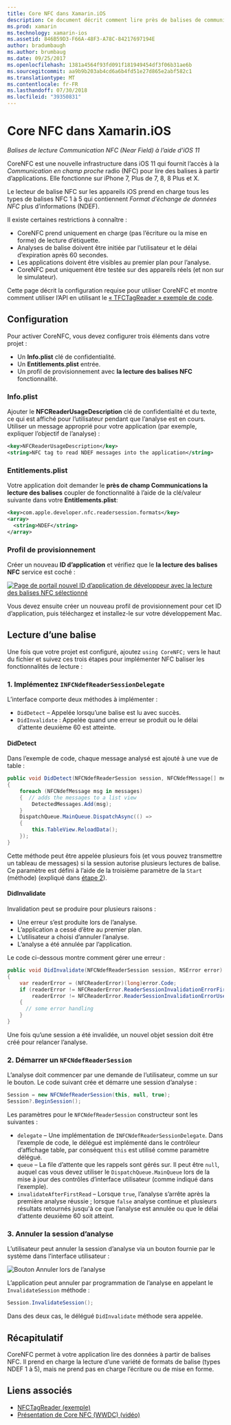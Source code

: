 ```yaml
---
title: Core NFC dans Xamarin.iOS
description: Ce document décrit comment lire près de balises de communication de champ dans Xamarin.iOS à l’aide de l’API introduits dans iOS 11.
ms.prod: xamarin
ms.technology: xamarin-ios
ms.assetid: 846B59D3-F66A-48F3-A78C-84217697194E
author: bradumbaugh
ms.author: brumbaug
ms.date: 09/25/2017
ms.openlocfilehash: 1381a4564f93fd091f181949454df3f06b31ae6b
ms.sourcegitcommit: aa9b9b203ab4cd6a6b4fd51e27d865e2abf582c1
ms.translationtype: MT
ms.contentlocale: fr-FR
ms.lasthandoff: 07/30/2018
ms.locfileid: "39350831"
---
```

# <a name="core-nfc-in-xamarinios"></a>Core NFC dans Xamarin.iOS

_Balises de lecture Communication NFC (Near Field) à l’aide d’iOS 11_

CoreNFC est une nouvelle infrastructure dans iOS 11 qui fournit l’accès à la _Communication en champ proche_ radio (NFC) pour lire des balises à partir d’applications. Elle fonctionne sur iPhone 7, Plus de 7, 8, 8 Plus et X.

Le lecteur de balise NFC sur les appareils iOS prend en charge tous les types de balises NFC 1 à 5 qui contiennent _Format d’échange de données NFC_ plus d’informations (NDEF).

Il existe certaines restrictions à connaître :

- CoreNFC prend uniquement en charge (pas l’écriture ou la mise en forme) de lecture d’étiquette.
- Analyses de balise doivent être initiée par l’utilisateur et le délai d’expiration après 60 secondes.
- Les applications doivent être visibles au premier plan pour l’analyse.
- CoreNFC peut uniquement être testée sur des appareils réels (et non sur le simulateur).

Cette page décrit la configuration requise pour utiliser CoreNFC et montre comment utiliser l’API en utilisant le [« TFCTagReader » exemple de code](https://developer.xamarin.com/samples/monotouch/ios11/NFCTagReader/).

## <a name="configuration"></a>Configuration

Pour activer CoreNFC, vous devez configurer trois éléments dans votre projet :

- Un **Info.plist** clé de confidentialité.
- Un **Entitlements.plist** entrée.
- Un profil de provisionnement avec **la lecture des balises NFC** fonctionnalité.

### <a name="infoplist"></a>Info.plist

Ajouter le **NFCReaderUsageDescription** clé de confidentialité et du texte, ce qui est affiché pour l’utilisateur pendant que l’analyse est en cours. Utiliser un message approprié pour votre application (par exemple, expliquer l’objectif de l’analyse) :

```xml
<key>NFCReaderUsageDescription</key>
<string>NFC tag to read NDEF messages into the application</string>
```

### <a name="entitlementsplist"></a>Entitlements.plist

Votre application doit demander le **près de champ Communications la lecture des balises** coupler de fonctionnalité à l’aide de la clé/valeur suivante dans votre **Entitlements.plist**:

```xml
<key>com.apple.developer.nfc.readersession.formats</key>
<array>
  <string>NDEF</string>
</array>
```

### <a name="provisioning-profile"></a>Profil de provisionnement

Créer un nouveau **ID d’application** et vérifiez que le **la lecture des balises NFC** service est coché :

[![Page de portail nouvel ID d’application de développeur avec la lecture des balises NFC sélectionné](corenfc-images/app-services-nfc-sml.png)](corenfc-images/app-services-nfc.png#lightbox)

Vous devez ensuite créer un nouveau profil de provisionnement pour cet ID d’application, puis téléchargez et installez-le sur votre développement Mac.

## <a name="reading-a-tag"></a>Lecture d’une balise

Une fois que votre projet est configuré, ajoutez `using CoreNFC;` vers le haut du fichier et suivez ces trois étapes pour implémenter NFC baliser les fonctionnalités de lecture :

### <a name="1-implement-infcndefreadersessiondelegate"></a>1. Implémentez `INFCNdefReaderSessionDelegate`

L’interface comporte deux méthodes à implémenter :

- `DidDetect` – Appelée lorsqu’une balise est lu avec succès.
- `DidInvalidate` : Appelée quand une erreur se produit ou le délai d’attente deuxième 60 est atteinte.

#### <a name="diddetect"></a>DidDetect

Dans l’exemple de code, chaque message analysé est ajouté à une vue de table :

```csharp
public void DidDetect(NFCNdefReaderSession session, NFCNdefMessage[] messages)
{
    foreach (NFCNdefMessage msg in messages)
    {  // adds the messages to a list view
        DetectedMessages.Add(msg);
    }
    DispatchQueue.MainQueue.DispatchAsync(() =>
    {
        this.TableView.ReloadData();
    });
}
```

Cette méthode peut être appelée plusieurs fois (et vous pouvez transmettre un tableau de messages) si la session autorise plusieurs lectures de balise. Ce paramètre est défini à l’aide de la troisième paramètre de la `Start` (méthode) (expliqué dans [étape 2](#step2)).

#### <a name="didinvalidate"></a>DidInvalidate

Invalidation peut se produire pour plusieurs raisons :

- Une erreur s’est produite lors de l’analyse.
- L’application a cessé d’être au premier plan.
- L’utilisateur a choisi d’annuler l’analyse.
- L’analyse a été annulée par l’application.

Le code ci-dessous montre comment gérer une erreur :

```csharp
public void DidInvalidate(NFCNdefReaderSession session, NSError error)
{
    var readerError = (NFCReaderError)(long)error.Code;
    if (readerError != NFCReaderError.ReaderSessionInvalidationErrorFirstNDEFTagRead &&
        readerError != NFCReaderError.ReaderSessionInvalidationErrorUserCanceled)
    {
      // some error handling
    }
}
```

Une fois qu’une session a été invalidée, un nouvel objet session doit être créé pour relancer l’analyse.

<a name="step2" />

### <a name="2-start-an-nfcndefreadersession"></a>2. Démarrer un `NFCNdefReaderSession`

L’analyse doit commencer par une demande de l’utilisateur, comme un sur le bouton.
Le code suivant crée et démarre une session d’analyse :

```csharp
Session = new NFCNdefReaderSession(this, null, true);
Session?.BeginSession();
```

Les paramètres pour le `NFCNdefReaderSession` constructeur sont les suivantes :

- `delegate` – Une implémentation de `INFCNdefReaderSessionDelegate`. Dans l’exemple de code, le délégué est implémenté dans le contrôleur d’affichage table, par conséquent `this` est utilisé comme paramètre délégué.
- `queue` – La file d’attente que les rappels sont gérés sur. Il peut être `null`, auquel cas vous devez utiliser le `DispatchQueue.MainQueue` lors de la mise à jour des contrôles d’interface utilisateur (comme indiqué dans l’exemple).
- `invalidateAfterFirstRead` – Lorsque `true`, l’analyse s’arrête après la première analyse réussie ; lorsque `false` analyse continue et plusieurs résultats retournés jusqu'à ce que l’analyse est annulée ou que le délai d’attente deuxième 60 soit atteint.


### <a name="3-cancel-the-scanning-session"></a>3. Annuler la session d’analyse

L’utilisateur peut annuler la session d’analyse via un bouton fournie par le système dans l’interface utilisateur :

![Bouton Annuler lors de l’analyse](corenfc-images/scan-cancel-sml.png)

L’application peut annuler par programmation de l’analyse en appelant le `InvalidateSession` méthode :

```csharp
Session.InvalidateSession();
```

Dans des deux cas, le délégué `DidInvalidate` méthode sera appelée.

## <a name="summary"></a>Récapitulatif

CoreNFC permet à votre application lire des données à partir de balises NFC. Il prend en charge la lecture d’une variété de formats de balise (types NDEF 1 à 5), mais ne prend pas en charge l’écriture ou de mise en forme.


## <a name="related-links"></a>Liens associés

- [NFCTagReader (exemple)](https://developer.xamarin.com/samples/monotouch/ios11/NFCTagReader/)
- [Présentation de Core NFC (WWDC) (vidéo)](https://developer.apple.com/videos/play/wwdc2017/718/)

